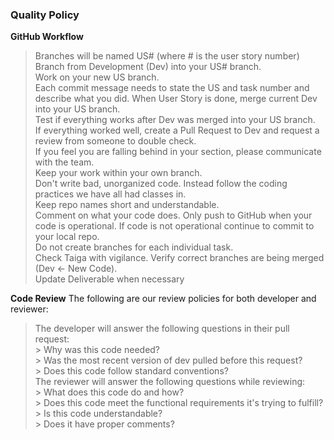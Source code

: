 ### Quality Policy


**GitHub Workflow** 
  > Branches will be named US# (where # is the user story number)  
  > Branch from Development (Dev) into your US# branch.  
  > Work on your new US branch.  
  > Each commit message needs to state the US and task number and describe what you did. 
  > When User Story is done, merge current Dev into your US branch.  
  > Test if everything works after Dev was merged into your US branch.  
  > If everything worked well, create a Pull Request to Dev and request a review from someone to double check.  
  > If you feel you are falling behind in your section, please communicate with the team.  
  > Keep your work within your own branch.  
  > Don't write bad, unorganized code. Instead follow the coding practices we have all had classes in.  
  > Keep repo names short and understandable.  
  > Comment on what your code does. 
  > Only push to GitHub when your code is operational.
  > If code is not operational continue to commit to your local repo.  
  > Do not create branches for each individual task.  
  > Check Taiga with vigilance. 
  > Verify correct branches are being merged (Dev <- New Code).  
  > Update Deliverable when necessary  


**Code Review** 
The following are our review policies for both developer and reviewer:  
  > The developer will answer the following questions in their pull request:  
    > Why was this code needed?  
    > Was the most recent version of dev pulled before this request?  
    > Does this code follow standard conventions?  
  > The reviewer will answer the following questions while reviewing:  
    > What does this code do and how?  
    > Does this code meet the functional requirements it's trying to fulfill?  
    > Is this code understandable?  
    > Does it have proper comments?  
  
